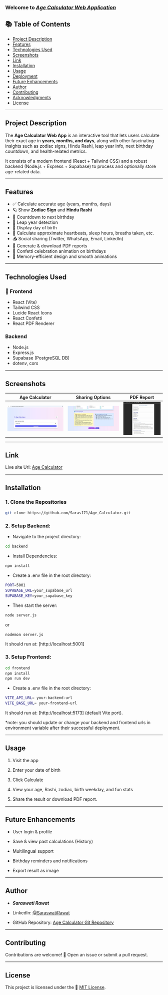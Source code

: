 ### Welcome to ***[Age Calculator Web Application](https://age-calculator-frontend-kappa.vercel.app/)***

## 📚 Table of Contents

- [Project Description](#project-description)
- [Features](#features)
- [Technologies Used](#technologies-used)
- [Screenshots](#screenshots)
- [Link](#link)
- [Installation](#installation)
- [Usage](#usage)
- [Deployment](#deployment)
- [Future Enhancements](#future-enhancements)
- [Author](#author)
- [Contributing](#contributing)
- [Acknowledgments](#acknowledgments)
- [License](#license)

---

##  Project Description

The **Age Calculator Web App** is an interactive tool that lets users calculate their exact age in **years, months, and days**, along with other fascinating insights such as zodiac signs, Hindu Rashi, leap year info, next birthday countdown, and health-related metrics.

It consists of a modern frontend (React + Tailwind CSS) and a robust backend (Node.js + Express + Supabase) to process and optionally store age-related data.

---

##  Features

- ✅ Calculate accurate age (years, months, days)
- 🪐 Show **Zodiac Sign** and **Hindu Rashi**
- 📆 Countdown to next birthday
- 🔁 Leap year detection
- 📅 Display day of birth
- 💓 Calculate approximate heartbeats, sleep hours, breaths taken, etc.
- 📤 Social sharing (Twitter, WhatsApp, Email, LinkedIn)
- 📄 Generate & download PDF reports
- 🎊 Confetti celebration animation on birthdays
- 🧠 Memory-efficient design and smooth animations

---

 ## Technologies Used

### 🔹 Frontend
- React (Vite)
- Tailwind CSS
- Lucide React Icons
- React Confetti
- React PDF Renderer

###  Backend
- Node.js
- Express.js
- Supabase (PostgreSQL DB)
- dotenv, cors

---

##  Screenshots

| Age Calculator | Sharing Options | PDF Report |
|----------------|-----------------|------------|
| ![screenshot1](./screenshots/age-calc.jpg) | ![screenshot2](./screenshots/shareable_option.jpg) | ![screenshot3](./screenshots/pdf-report.jpg) |

---

## Link

Live site Url: [Age Calculator](https://age-calculator-frontend-kappa.vercel.app/)

---
##  Installation

### 1. Clone the Repositories

```bash
git clone https://github.com/Saras171/Age_Calculator.git
```
### 2. Setup Backend:

- Navigate to the project directory:
```bash
cd backend
```
- Install Dependencies:
 ```bash
npm install
```
- Create a .env file in the root directory:
```bash
PORT=5001
SUPABASE_URL=your_supabase_url
SUPABASE_KEY=your_supabase_key
```
- Then start the server:
```bash
node server.js
```
or
```bash
nodemon server.js
```
It should run at: [http://localhost:5001]

### 3. Setup Frontend:
```bash
cd frontend
npm install
npm run dev
```
- Create a .env file in the root directory:
```bash
VITE_API_URL= your-backend-url 
VITE_BASE_URL= your-frontend-url 
```
It should run at: [http://localhost:5173] (default Vite port).

*note: you should update or change your backend and frontend urls in environment variable after their successful deployment.

---
##  Usage

1. Visit the app

2. Enter your date of birth

3. Click Calculate

4. View your age, Rashi, zodiac, birth weekday, and fun stats

5. Share the result or download PDF report.
 --- 
 ##  Future Enhancements

 - User login & profile

- Save & view past calculations (History)

- Multilingual support

- Birthday reminders and notifications

- Export result as image
 ---

 ##  Author
- ***Saraswati Rawat***

- LinkedIn: [@SaraswatiRawat](https://www.linkedin.com/in/saraswati-rawat-534a02184)

- GitHub Repository: [Age Calculator Git Repository](https://github.com/Saras171/Age_Calculator.git)
---
##  Contributing

Contributions are welcome! 🤝
Open an issue or submit a pull request.

---
##  License
This project is licensed under the 📄 [MIT License](/License).
